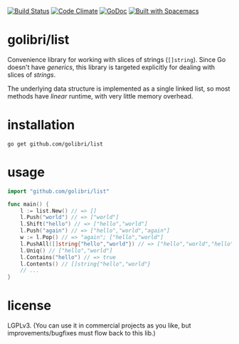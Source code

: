 [![Build Status](https://travis-ci.org/golibri/list.svg?branch=master)](https://travis-ci.org/golibri/list)
[![Code Climate](https://codeclimate.com/github/golibri/list/badges/gpa.svg)](https://codeclimate.com/github/golibri/list)
[![GoDoc](https://godoc.org/github.com/golibri/list?status.svg)](https://godoc.org/github.com/golibri/list)
[![Built with Spacemacs](https://cdn.rawgit.com/syl20bnr/spacemacs/442d025779da2f62fc86c2082703697714db6514/assets/spacemacs-badge.svg)](http://github.com/syl20bnr/spacemacs)

# golibri/list
Convenience library for working with slices of strings (`[]string`). Since Go
doesn't have *generics*, this library is targeted explicitly for dealing with
slices of *strings*.

The underlying data structure is implemented as a single linked list, so most
methods have *linear* runtime, with very little memory overhead.

# installation
`go get github.com/golibri/list`

# usage
````go
import "github.com/golibri/list"

func main() {
    l := list.New() // => []
    l.Push("world") // => ["world"]
    l.Shift("hello") // => ["hello","world"]
    l.Push("again") // => ["hello","world","again"]
    w := l.Pop() // => "again"; ["hello","world"]
    l.PushAll([]string{"hello","world"}) // => ["hello","world","hello","world"]
    l.Uniq() // ["hello","world"]
    l.Contains("hello") // => true
    l.Contents() // []string{"hello","world"}
    // ...
}
````

# license
LGPLv3. (You can use it in commercial projects as you like, but improvements/bugfixes must flow back to this lib.)
